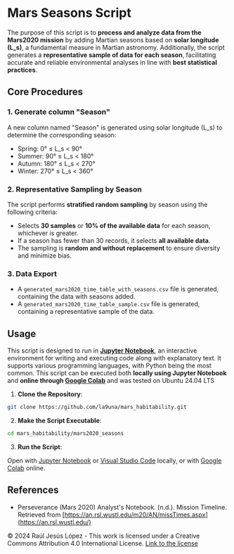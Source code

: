 # Mars Seasons Script

The purpose of this script is to **process and analyze data from the Mars2020 mission** by adding Martian seasons based on **solar longitude (L_s)**, a fundamental measure in Martian astronomy. Additionally, the script generates a **representative sample of data for each season**, facilitating accurate and reliable environmental analyses in line with **best statistical practices**.

## Core Procedures

### 1. Generate column "Season"

A new column named "Season" is generated using solar longitude (L_s) to determine the corresponding season:

- Spring: 0° ≤ L_s < 90°
- Summer: 90° ≤ L_s < 180°
- Autumn: 180° ≤ L_s < 270°
- Winter: 270° ≤ L_s < 360°

### 2. **Representative Sampling by Season**

The script performs **stratified random sampling** by season using the following criteria:

- Selects **30 samples** or **10% of the available data** for each season, whichever is greater.
- If a season has fewer than 30 records, it selects **all available data**.
- The sampling is **random and without replacement** to ensure diversity and minimize bias.

### 3. **Data Export**

- A `generated_mars2020_time_table_with_seasons.csv` file is generated, containing the data with seasons added.
- A `generated_mars2020_time_table_sample.csv` file is generated, containing a representative sample of the data.


## Usage
This script is designed to run in **[Jupyter Notebook](https://jupyter.org/install)**, an interactive environment for writing and executing code along with explanatory text. It supports various programming languages, with Python being the most common. This script can be executed both **locally using Jupyter Notebook** and **online through [Google Colab](https://colab.google/)** and was tested on Ubuntu 24.04 LTS

1. **Clone the Repository**: 
```bash
git clone https://github.com/la9una/mars_habitability.git
```

2. **Make the Script Executable**:

 ```bash
 cd mars_habitability/mars2020_seasons
 ```

3. **Run the Script**:

Open with [Jupyter Notebook](https://jupyter.org) or [Visual Studio Code](https://code.visualstudio.com/) locally, or with [Google Colab](https://colab.google/) online.

## References

- Perseverance (Mars 2020) Analyst's Notebook. (n.d.). Mission Timeline. Retrieved from [https://an.rsl.wustl.edu/m20/AN/missTimes.aspx](https://an.rsl.wustl.edu/)

© 2024 Raúl Jesús López - This work is licensed under a Creative Commons Attribution 4.0 International License. [Link to the license](https://creativecommons.org/licenses/by/4.0/)

